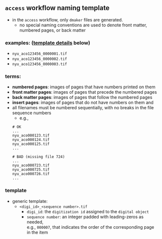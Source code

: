 ## `access` workflow naming template
  * in the `access` workflow, only `dmaker` files are generated.
    * no special naming conventions are used to denote front matter, numbered pages, or back matter

### examples: ([template details](#template) below)
  * `nyu_aco123456_0000001.tif`
  * `nyu_aco123456_0000002.tif`
  * `nyu_aco123456_0000003.tif`

### terms:
* **numbered pages**: images of pages that have numbers printed on them
* **front matter pages**: images of pages that precede the numbered pages
* **back matter pages**: images of pages that follow the numbered pages
* **insert pages**: images of pages that do not have numbers on them and  
* all filenames must be numbered sequentially, with no breaks in the file sequence numbers
  * e.g., 
  ```
  # OK
  ...
  nyu_aco000123.tif
  nyu_aco000124.tif
  nyu_aco000125.tif
  ...

  # BAD (missing file 724)
  ...
  nyu_aco000723.tif
  nyu_aco000725.tif
  nyu_aco000726.tif
  ...
  ```

### template
* generic template:
  * `<digi_id>_<sequence number>.tif`
    * `digi_id`: the `digitization id` assigned to the `digital object`
    * `sequence number`: an integer padded with leading-zeros as needed,  
    e.g., `000007`, that indicates the order of the corresponding page  
    in the item

